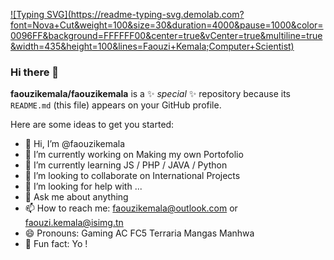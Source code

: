    [![Typing SVG](https://readme-typing-svg.demolab.com?                                                                                                                                                                           font=Nova+Cut&weight=100&size=30&duration=4000&pause=1000&color=0096FF&background=FFFFFF00&center=true&vCenter=true&multiline=true&width=435&height=100&lines=Faouzi+Kemala;Computer+Scientist)](https://git.io/typing-svg)


### Hi there 👋


**faouzikemala/faouzikemala** is a ✨ _special_ ✨ repository because its `README.md` (this file) appears on your GitHub profile.

Here are some ideas to get you started:
- 👋 Hi, I’m @faouzikemala
- 🔭 I’m currently working on Making my own Portofolio 
- 🌱 I’m currently learning JS / PHP / JAVA / Python 
- 👯 I’m looking to collaborate on International Projects
- 🤔 I’m looking for help with ...
- 💬 Ask me about anything
- 📫 How to reach me: faouzikemala@outlook.com or faouzi.kemala@isimg.tn 
- 😄 Pronouns: Gaming AC FC5 Terraria Mangas Manhwa  
- 👀 Fun fact: Yo !

